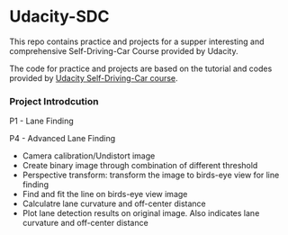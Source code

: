 # Udacity-SDC

This repo contains practice and projects for a supper interesting and comprehensive Self-Driving-Car Course provided by Udacity.

The code for practice and projects are based on the tutorial and codes provided by [Udacity Self-Driving-Car course](https://www.udacity.com/course/self-driving-car-engineer-nanodegree--nd013).

### Project Introdcution

P1 - Lane Finding

P4 - Advanced Lane Finding
- Camera calibration/Undistort image
- Create binary image through combination of different threshold
- Perspective transform: transform the image to birds-eye view for line finding
- Find and fit the line on birds-eye view image
- Calculatre lane curvature and off-center distance
- Plot lane detection results on original image. Also indicates lane curvature and off-center distance
